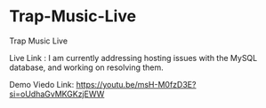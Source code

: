 # Trap-Music-Live
Trap Music Live

Live Link : I am currently addressing hosting issues with the MySQL database, and working on resolving them.

Demo Viedo Link: https://youtu.be/msH-M0fzD3E?si=oUdhaGvMKGKzjEWW
